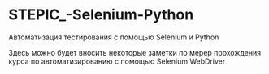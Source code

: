 # STEPIC_-Selenium-Python
Автоматизация тестирования с помощью Selenium и Python

Здесь можно будет вносить некоторые заметки по мерер прохождения курса по автоматизированию с помощью Selenium WebDriver
